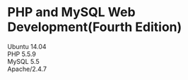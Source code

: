 <h1>PHP and MySQL Web Development(Fourth Edition)</h1>
Ubuntu 14.04 <br />
PHP 5.5.9 <br />
MySQL 5.5<br />
Apache/2.4.7<br />